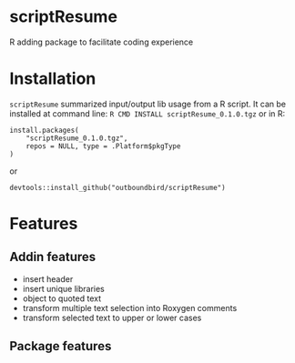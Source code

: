 # scriptResume
R adding package to facilitate coding experience

# Installation
`scriptResume` summarized input/output lib usage from a R script.
It can be installed at command line:
`R CMD INSTALL scriptResume_0.1.0.tgz`
or in R:

```
install.packages(
    "scriptResume_0.1.0.tgz",
    repos = NULL, type = .Platform$pkgType
)
```
or

```
devtools::install_github("outboundbird/scriptResume")
```

# Features
## Addin features
- insert header
- insert unique libraries
- object to quoted text
- transform multiple text selection into Roxygen comments
- transform selected text to upper or lower cases

## Package features
